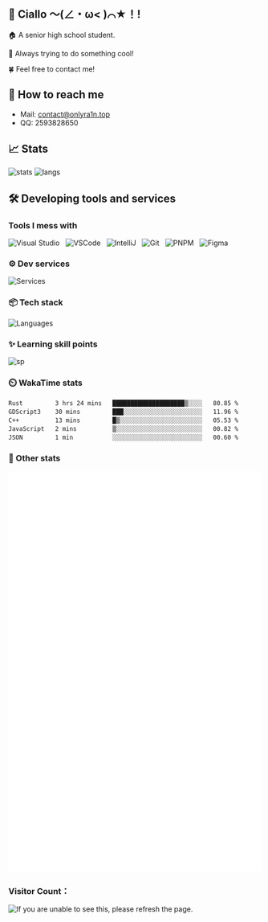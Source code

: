 ## 👋 Ciallo ～(∠・ω< )⌒★！!

🏠 A senior high school student.

🚀 Always trying to do something cool!

🍀 Feel free to contact me!

## 📱 How to reach me

- Mail: [contact@onlyra1n.top](mailto:contact@onlyra1n.top)
- QQ: 2593828650
## 📈 Stats

![stats](https://github-readme-stats.vercel.app/api?username=hexadecimal233&theme=dracula&show_icons=true)
![langs](https://github-readme-stats.vercel.app/api/top-langs/?username=hexadecimal233&theme=dracula&layout=compact)

## 🛠️ Developing tools and services

### Tools I mess with

![Visual Studio](https://img.shields.io/badge/Editor-Visual_Studio-white?style=flat-square&logo=visualstudio&color=4abf8a)
&nbsp;
![VSCode](https://img.shields.io/badge/Editor-Visual_Studio_Code-white?style=flat-square&logo=visualstudiocode&color=4abf8a)
&nbsp;
![IntelliJ](https://img.shields.io/badge/Editor-IntelliJ-white?style=flat-square&logo=IntelliJ+IDEA&color=4abf8a)
&nbsp;
![Git](https://img.shields.io/badge/VCS-Git-white?style=flat-square&logo=git&color=4abf8a)
&nbsp;
![PNPM](https://img.shields.io/badge/NodeJS-PNPM-white?style=flat-square&logo=npm&color=4abf8a)
&nbsp;
![Figma](https://img.shields.io/badge/Collab-Figma-white?style=flat-square&logo=npm&color=4abf8a)
&nbsp;

### ⚙ Dev services

![Services](https://skillicons.dev/icons?i=github,vercel,cloudflare,gradle,githubactions)

### 📦 Tech stack

![Languages](https://skillicons.dev/icons?i=java,html,css,js,typescript,vue,py,cs,rust)

### ✨ Learning skill points

![sp](https://skillicons.dev/icons?i=gcp,nginx,mongodb,blender,cpp,cmake,godot,ae,ps,pr,unity,mysql)

### ⏲️ WakaTime stats

<!--START_SECTION:waka-->

```txt
Rust         3 hrs 24 mins   ████████████████████▒░░░░   80.85 %
GDScript3    30 mins         ███░░░░░░░░░░░░░░░░░░░░░░   11.96 %
C++          13 mins         █▒░░░░░░░░░░░░░░░░░░░░░░░   05.53 %
JavaScript   2 mins          ▒░░░░░░░░░░░░░░░░░░░░░░░░   00.82 %
JSON         1 min           ░░░░░░░░░░░░░░░░░░░░░░░░░   00.60 %
```

<!--END_SECTION:waka-->

### 🎵 Other stats

![netease](https://github.com/hexadecimal233/netease-cloud-music-card/blob/main/card.svg)

<h3>Visitor Count：</h3>
<img src="https://moe-counter.glitch.me/get/@6475578645547358?theme=moebooru" alt="If you are unable to see this, please refresh the page.">
